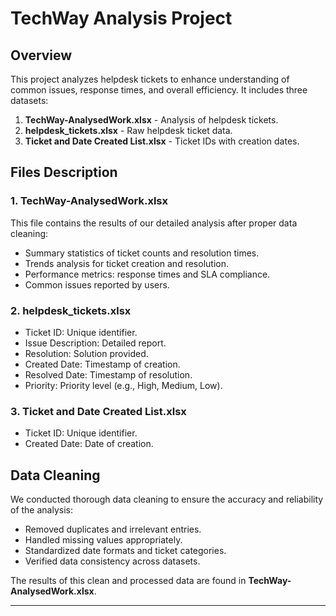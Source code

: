 # TechWay Analysis Project

## Overview

This project analyzes helpdesk tickets to enhance understanding of common issues, response times, and overall efficiency. It includes three datasets:

1. **TechWay-AnalysedWork.xlsx** - Analysis of helpdesk tickets.
2. **helpdesk_tickets.xlsx** - Raw helpdesk ticket data.
3. **Ticket and Date Created List.xlsx** - Ticket IDs with creation dates.

## Files Description

### 1. TechWay-AnalysedWork.xlsx
This file contains the results of our detailed analysis after proper data cleaning:
- Summary statistics of ticket counts and resolution times.
- Trends analysis for ticket creation and resolution.
- Performance metrics: response times and SLA compliance.
- Common issues reported by users.

### 2. helpdesk_tickets.xlsx
- Ticket ID: Unique identifier.
- Issue Description: Detailed report.
- Resolution: Solution provided.
- Created Date: Timestamp of creation.
- Resolved Date: Timestamp of resolution.
- Priority: Priority level (e.g., High, Medium, Low).

### 3. Ticket and Date Created List.xlsx
- Ticket ID: Unique identifier.
- Created Date: Date of creation.

## Data Cleaning
We conducted thorough data cleaning to ensure the accuracy and reliability of the analysis:
- Removed duplicates and irrelevant entries.
- Handled missing values appropriately.
- Standardized date formats and ticket categories.
- Verified data consistency across datasets.

The results of this clean and processed data are found in **TechWay-AnalysedWork.xlsx**.

---
